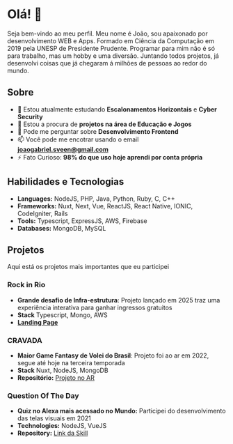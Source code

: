 # Olá! 👋

Seja bem-vindo ao meu perfil. 
Meu nome é João, sou apaixonado por desenvolvimento WEB e Apps. Formado em Ciência da Computação em 2019 pela UNESP de Presidente Prudente.
Programar para mim não é só para trabalho, mas um hobby e uma diversão.
Juntando todos projetos, já desenvolvi coisas que já chegaram á milhões de pessoas ao redor do mundo.

## Sobre

- 🌱 Estou atualmente estudando **Escalonamentos Horizontais** e **Cyber Security**
- 👯 Estou a procura de **projetos na área de Educação e Jogos**
- 💬 Pode me perguntar sobre **Desenvolvimento Frontend**
- 📫 Você pode me encotrar usando o email **joaogabriel.sveen@gmail.com**
- ⚡ Fato Curioso: **98% do que uso hoje aprendi por conta própria**

## Habilidades e Tecnologias

- **Languages:** NodeJS, PHP, Java, Python, Ruby, C, C++ 
- **Frameworks:** Nuxt, Next, Vue, ReactJS, React Native, IONIC, CodeIgniter, Rails
- **Tools:** Typescript, ExpressJS, AWS, Firebase
- **Databases:** MongoDB, MySQL

## Projetos

Aqui está os projetos mais importantes que eu participei

### Rock in Rio
- **Grande desafio de Infra-estrutura**: Projeto lançado em 2025 traz uma experiência interativa para ganhar ingressos gratuitos
- **Stack** Typescript, Mongo, AWS
- [**Landing Page**](https://ingressos.amazonialive.com.br/)

### CRAVADA
- **Maior Game Fantasy de Volei do Brasil**: Projeto foi ao ar em 2022, segue até hoje na terceira temporada
- **Stack** Nuxt, NodeJS, MongoDB
- **Repositório:** [Projeto no AR](https://cravada.cbv.com.br/)

### Question Of The Day
- **Quiz no Alexa mais acessado no Mundo:** Participei do desenvolvimento das telas visuais em 2021
- **Technologies:** NodeJS, VueJS
- **Repository:** [Link da Skill](https://www.amazon.com/VoicePress-AI-Question-of-the-Day/dp/B01N6QUAXX)
